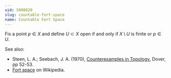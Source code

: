 ```yaml
---
uid: S000020
slug: countable-fort-space
name: Countable Fort Space
---
```

Fix a point $p \in X$ and define $U \subset X$ open if and only if $X \setminus U$ is finite or $p \in U$.

See also:

* Steen, L. A.; Seebach, J. A. (1970), [Counterexamples in Topology](http://books.google.com/books/about/Counterexamples_in_Topology.html?id=DkEuGkOtSrUC), Dover, pp 52-53.
* [Fort space](http://en.wikipedia.org/wiki/Fort_space) on Wikipedia.

